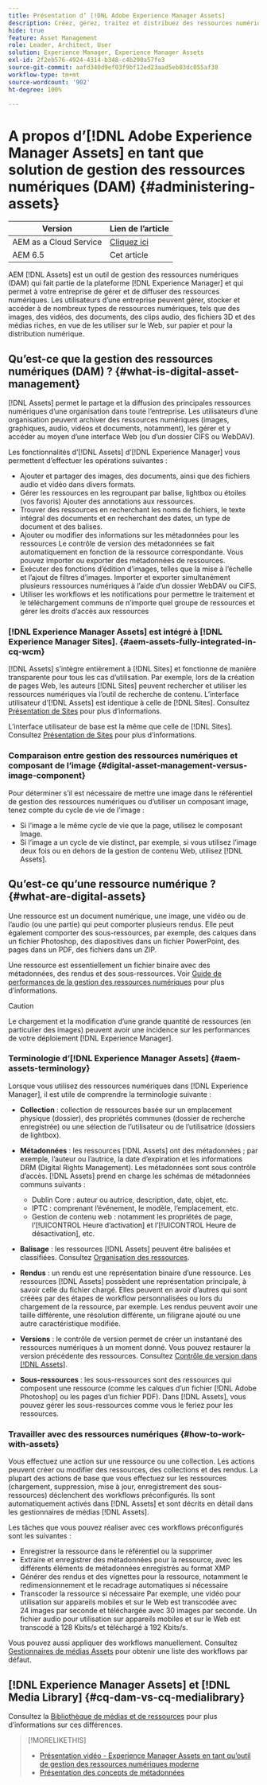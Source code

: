 ```yaml
---
title: Présentation d’ [!DNL Adobe Experience Manager Assets]
description: Créez, gérez, traitez et distribuez des ressources numériques dans Experience Manager. Ces guides décrivent les bonnes pratiques, les fonctionnalités d’accessibilité et la manière d’utiliser les ressources AEM 6.5 LTS.
hide: true
feature: Asset Management
role: Leader, Architect, User
solution: Experience Manager, Experience Manager Assets
exl-id: 2f2eb576-4924-4314-b348-c4b290a57fe3
source-git-commit: aafd340d9ef03f9bf12ed23aad5eb03dc055af38
workflow-type: tm+mt
source-wordcount: '902'
ht-degree: 100%

---
```


# A propos d’[!DNL Adobe Experience Manager Assets] en tant que solution de gestion des ressources numériques (DAM) {#administering-assets}

| Version | Lien de l’article |
| -------- | ---------------------------- |
| AEM as a Cloud Service | [Cliquez ici](https://experienceleague.adobe.com/fr/docs/experience-manager-cloud-service/content/assets/overview) |
| AEM 6.5 | Cet article |

AEM [!DNL Assets] est un outil de gestion des ressources numériques (DAM) qui fait partie de la plateforme [!DNL Experience Manager] et qui permet à votre entreprise de gérer et de diffuser des ressources numériques. Les utilisateurs d’une entreprise peuvent gérer, stocker et accéder à de nombreux types de ressources numériques, tels que des images, des vidéos, des documents, des clips audio, des fichiers 3D et des médias riches, en vue de les utiliser sur le Web, sur papier et pour la distribution numérique.

## Qu’est-ce que la gestion des ressources numériques (DAM) ? {#what-is-digital-asset-management}

[!DNL Assets] permet le partage et la diffusion des principales ressources numériques d’une organisation dans toute l’entreprise. Les utilisateurs d’une organisation peuvent archiver des ressources numériques (images, graphiques, audio, vidéos et documents, notamment), les gérer et y accéder au moyen d’une interface Web (ou d’un dossier CIFS ou WebDAV).

Les fonctionnalités d’[!DNL Assets] d’[!DNL Experience Manager] vous permettent d’effectuer les opérations suivantes :

* Ajouter et partager des images, des documents, ainsi que des fichiers audio et vidéo dans divers formats.
* Gérer les ressources en les regroupant par balise, lightbox ou étoiles (vos favoris) Ajouter des annotations aux ressources.
* Trouver des ressources en recherchant les noms de fichiers, le texte intégral des documents et en recherchant des dates, un type de document et des balises.
* Ajouter ou modifier des informations sur les métadonnées pour les ressources Le contrôle de version des métadonnées se fait automatiquement en fonction de la ressource correspondante. Vous pouvez importer ou exporter des métadonnées de ressources.
* Exécuter des fonctions d’édition d’images, telles que la mise à l’échelle et l’ajout de filtres d’images. Importer et exporter simultanément plusieurs ressources numériques à l’aide d’un dossier WebDAV ou CIFS.
* Utiliser les workflows et les notifications pour permettre le traitement et le téléchargement communs de n’importe quel groupe de ressources et gérer les droits d’accès aux ressources

### [!DNL Experience Manager Assets] est intégré à [!DNL Experience Manager Sites]. {#aem-assets-fully-integrated-in-cq-wcm}

[!DNL Assets] s’intègre entièrement à [!DNL Sites] et fonctionne de manière transparente pour tous les cas d’utilisation. Par exemple, lors de la création de pages Web, les auteurs [!DNL Sites] peuvent rechercher et utiliser les ressources numériques via l’outil de recherche de contenu. L’interface utilisateur d’[!DNL Assets] est identique à celle de [!DNL Sites]. Consultez [Présentation de Sites](/help/sites-authoring/page-authoring.md) pour plus d’informations.

L’interface utilisateur de base est la même que celle de [!DNL Sites]. Consultez [Présentation de Sites](/help/sites-authoring/page-authoring.md) pour plus d’informations.

### Comparaison entre gestion des ressources numériques et composant de l’image {#digital-asset-management-versus-image-component}

Pour déterminer s’il est nécessaire de mettre une image dans le référentiel de gestion des ressources numériques ou d’utiliser un composant image, tenez compte du cycle de vie de l’image :

* Si l’image a le même cycle de vie que la page, utilisez le composant Image.
* Si l’image a un cycle de vie distinct, par exemple, si vous utilisez l’image deux fois ou en dehors de la gestion de contenu Web, utilisez [!DNL Assets].

## Qu’est-ce qu’une ressource numérique ? {#what-are-digital-assets}

Une ressource est un document numérique, une image, une vidéo ou de l’audio (ou une partie) qui peut comporter plusieurs rendus. Elle peut également comporter des sous-ressources, par exemple, des calques dans un fichier Photoshop, des diapositives dans un fichier PowerPoint, des pages dans un PDF, des fichiers dans un ZIP.

Une ressource est essentiellement un fichier binaire avec des métadonnées, des rendus et des sous-ressources. Voir [Guide de performances de la gestion des ressources numériques](/help/sites-deploying/assets-performance-sizing.md) pour plus d’informations.

>[!CAUTION]
>
>Le chargement et la modification d’une grande quantité de ressources (en particulier des images) peuvent avoir une incidence sur les performances de votre déploiement [!DNL Experience Manager].

### Terminologie d’[!DNL Experience Manager Assets] {#aem-assets-terminology}

Lorsque vous utilisez des ressources numériques dans [!DNL Experience Manager], il est utile de comprendre la terminologie suivante :

* **Collection** : collection de ressources basée sur un emplacement physique (dossier), des propriétés communes (dossier de recherche enregistrée) ou une sélection de l’utilisateur ou de l’utilisatrice (dossiers de lightbox).

* **Métadonnées** : les ressources [!DNL Assets] ont des métadonnées ; par exemple, l’auteur ou l’autrice, la date d’expiration et les informations DRM (Digital Rights Management). Les métadonnées sont sous contrôle d’accès. [!DNL Assets] prend en charge les schémas de métadonnées communs suivants :

   * Dublin Core : auteur ou autrice, description, date, objet, etc.
   * IPTC : comprenant l’événement, le modèle, l’emplacement, etc.
   * Gestion de contenu web : notamment les propriétés de page, l’[!UICONTROL Heure d’activation] et l’[!UICONTROL Heure de désactivation], etc.

* **Balisage** : les ressources [!DNL Assets] peuvent être balisées et classifiées. Consultez [Organisation des ressources](/help/assets/organize-assets.md).

* **Rendus** : un rendu est une représentation binaire d’une ressource. Les ressources [!DNL Assets] possèdent une représentation principale, à savoir celle du fichier chargé. Elles peuvent en avoir d’autres qui sont créées par des étapes de workflow personnalisées ou lors du chargement de la ressource, par exemple. Les rendus peuvent avoir une taille différente, une résolution différente, un filigrane ajouté ou une autre caractéristique modifiée.

* **Versions** : le contrôle de version permet de créer un instantané des ressources numériques à un moment donné. Vous pouvez restaurer la version précédente des ressources. Consultez [Contrôle de version dans  [!DNL Assets]](manage-assets.md#asset-versioning).

* **Sous-ressources** : les sous-ressources sont des ressources qui composent une ressource (comme les calques d’un fichier [!DNL Adobe Photoshop] ou les pages d’un fichier PDF). Dans [!DNL Assets], vous pouvez gérer les sous-ressources comme vous le feriez pour les ressources.

### Travailler avec des ressources numériques {#how-to-work-with-assets}

Vous effectuez une action sur une ressource ou une collection. Les actions peuvent créer ou modifier des ressources, des collections et des rendus. La plupart des actions de base que vous effectuez sur les ressources (chargement, suppression, mise à jour, enregistrement des sous-ressources) déclenchent des workflows préconfigurés. Ils sont automatiquement activés dans [!DNL Assets] et sont décrits en détail dans les gestionnaires de médias [!DNL Assets].

Les tâches que vous pouvez réaliser avec ces workflows préconfigurés sont les suivantes :

* Enregistrer la ressource dans le référentiel ou la supprimer
* Extraire et enregistrer des métadonnées pour la ressource, avec les différents éléments de métadonnées enregistrés au format XMP
* Générer des rendus et des vignettes pour la ressource, notamment le redimensionnement et le recadrage automatiques si nécessaire
* Transcoder la ressource si nécessaire Par exemple, une vidéo pour utilisation sur appareils mobiles et sur le Web est transcodée avec 24 images par seconde et téléchargée avec 30 images par seconde. Un fichier audio pour utilisation sur appareils mobiles et sur le Web est transcodé à 128 Kbits/s et téléchargé à 192 Kbits/s.

Vous pouvez aussi appliquer des workflows manuellement. Consultez [Gestionnaires de médias Assets](media-handlers.md) pour obtenir une liste des workflows par défaut.

## [!DNL Experience Manager Assets] et [!DNL Media Library] {#cq-dam-vs-cq-medialibrary}

Consultez la [Bibliothèque de médias et de ressources](medialibrary.md) pour plus d’informations sur ces différences.

>[!MORELIKETHIS]
>
>* [Présentation vidéo - Experience Manager Assets en tant qu’outil de gestion des ressources numériques moderne](https://www.youtube.com/watch?v=PBwQqZgC-yo)
>* [Présentation des concepts de métadonnées](/help/assets/metadata-concepts.md)
